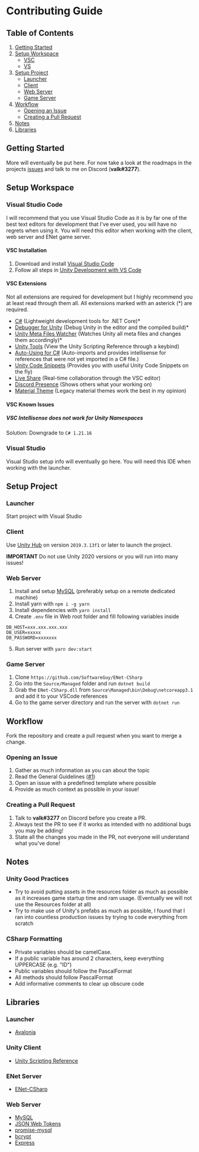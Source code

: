 # Contributing Guide

## Table of Contents

1. [Getting Started](#getting-started)
2. [Setup Workspace](#setup-workspace)
    - [VSC](#visual-studio-code)
    - [VS](#visual-studio)
3. [Setup Project](#setup-project)
    - [Launcher](#launcher)
    - [Client](#client)
    - [Web Server](#web-server)
    - [Game Server](#game-server)
4. [Workflow](#workflow)
    - [Opening an Issue](#opening-an-issue)
    - [Creating a Pull Request](#creating-a-pull-request)
5. [Notes](#notes)
6. [Libraries](#libraries)

## Getting Started

More will eventually be put here. For now take a look at the roadmaps in the projects [issues](https://github.com/valkyrienyanko/Unity-MMORPG-Boilerplate/issues) and talk to me on Discord (**valk#3277**).

## Setup Workspace

### Visual Studio Code

I will recommend that you use Visual Studio Code as it is by far one of the best text editors for development that I've ever used, you will have no regrets when using it. You will need this editor when working with the client, web server and ENet game server.

#### VSC Installation

1. Download and install [Visual Studio Code](https://code.visualstudio.com)
2. Follow all steps in [Unity Development with VS Code](https://code.visualstudio.com/docs/other/unity)

#### VSC Extensions

Not all extensions are required for development but I highly recommend you at least read through them all. All extensions marked with an asterick (*) are required.
- [C#](https://marketplace.visualstudio.com/items?itemName=ms-dotnettools.csharp) (Lightweight development tools for .NET Core)*
- [Debugger for Unity](https://marketplace.visualstudio.com/items?itemName=Unity.unity-debug) (Debug Unity in the editor and the compiled build)*
- [Unity Meta Files Watcher](https://marketplace.visualstudio.com/items?itemName=PTD.vscode-unitymeta) (Watches Unity all meta files and changes them accordingly)*
- [Unity Tools](https://marketplace.visualstudio.com/items?itemName=Tobiah.unity-tools) (View the Unity Scripting Reference through a keybind)
- [Auto-Using for C#](https://marketplace.visualstudio.com/items?itemName=Fudge.auto-using) (Auto-imports and provides intellisense for references that were not yet imported in a C# file.)
- [Unity Code Snippets](https://marketplace.visualstudio.com/items?itemName=kleber-swf.unity-code-snippets) (Provides you with useful Unity Code Snippets on the fly)
- [Live Share](https://marketplace.visualstudio.com/items?itemName=MS-vsliveshare.vsliveshare) (Real-time collaboration through the VSC editor)
- [Discord Presence](https://marketplace.visualstudio.com/items?itemName=icrawl.discord-vscode) (Shows others what your working on)
- [Material Theme](https://marketplace.visualstudio.com/items?itemName=Equinusocio.vsc-material-theme) (Legacy material themes work the best in my opinion)

#### VSC Known Issues
##### VSC Intellisense does not work for Unity Namespaces

Solution: Downgrade to `C# 1.21.16`

### Visual Studio

Visual Studio setup info will eventually go here. You will need this IDE when working with the launcher.

## Setup Project
### Launcher

Start project with Visual Studio

### Client

Use [Unity Hub](https://unity3d.com/get-unity/download) on version `2019.3.13f1` or later to launch the project.

**IMPORTANT** Do not use Unity 2020 versions or you will run into many issues!

### Web Server

1. Install and setup [MySQL](https://dev.mysql.com/downloads/installer/) (preferably setup on a remote dedicated machine)
2. Install yarn with `npm i -g yarn`
3. Install dependencies with `yarn install`
4. Create `.env` file in Web root folder and fill following variables inside
```
DB_HOST=xxx.xxx.xxx.xxx
DB_USER=xxxxx
DB_PASSWORD=xxxxxxx
```
5. Run server with `yarn dev:start`

### Game Server

1. Clone `https://github.com/SoftwareGuy/ENet-CSharp`
2. Go into the `Source/Managed` folder and run `dotnet build`
3. Grab the `ENet-CSharp.dll` from `Source\Managed\bin\Debug\netcoreapp3.1` and add it to your VSCode references
4. Go to the game server directory and run the server with `dotnet run`

## Workflow

Fork the repository and create a pull request when you want to merge a change.

### Opening an Issue

1. Gather as much information as you can about the topic
2. Read the General Guidelines ([#1](https://github.com/valkyrienyanko/ENet-Model/issues/1))
3. Open an issue with a predefined template where possible
4. Provide as much context as possible in your issue!

### Creating a Pull Request

1. Talk to **valk#3277** on Discord before you create a PR.
2. Always test the PR to see if it works as intended with no additional bugs you may be adding!
3. State all the changes you made in the PR, not everyone will understand what you've done!

## Notes
### Unity Good Practices

- Try to avoid putting assets in the resources folder as much as possible as it increases game startup time and ram usage. (Eventually we will not use the Resources folder at all)
- Try to make use of Unity's prefabs as much as possible, I found that I ran into countless production issues by trying to code everything from scratch

### CSharp Formatting

- Private variables should be camelCase.
- If a public variable has around 2 characters, keep everything UPPERCASE (e.g. "ID")
- Public variables should follow the PascalFormat
- All methods should follow PascalFormat
- Add informative comments to clear up obscure code

## Libraries
### Launcher

- [Avalonia](https://avaloniaui.net)

### Unity Client

- [Unity Scripting Reference](https://docs.unity3d.com/ScriptReference/)

### ENet Server

- [ENet-CSharp](https://github.com/nxrighthere/ENet-CSharp)

### Web Server

- [MySQL](https://dev.mysql.com/downloads/installer/)
- [JSON Web Tokens](https://jwt.io)
- [promise-mysql](https://www.npmjs.com/package/promise-mysql)
- [bcrypt](https://www.npmjs.com/package/bcrypt)
- [Express](https://www.npmjs.com/package/express)
